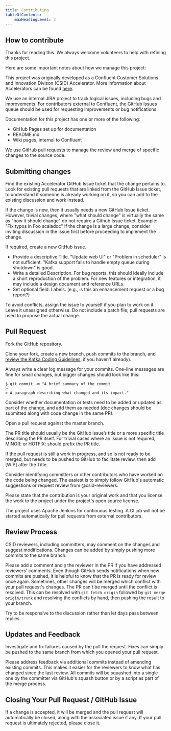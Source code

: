 ```yaml
---
title: Contributing
tableOfContents:
    maxHeadingLevel: 3
---
```


## How to contribute

Thanks for reading this. We always welcome volunteers to help with refining this project.

Here are some important notes about how we manage this project:

This project was originally developed as a Confluent Customer Solutions and Innovation Divison (CSID) Accelerator.
More information about Accelerators can be found [here](https://www.confluent.io/confluent-accelerators/).

We use an internal JIRA project to track logical issues, including bugs and improvements. For contributors external to Confluent, the GitHub Issues queue should be used for requesting improvements or bug notifications.

Documentation for this project has one or more of the following:
- GitHub Pages set up for documentation
- README.md
- Wiki pages, internal to Confluent

We use GitHub pull requests to manage the review and merge of specific changes to the source code.

## Submitting changes

Find the existing Accelerator GitHub Issue ticket that the change pertains to.
Look for existing pull requests that are linked from the GitHub Issue ticket, to understand if someone is already working on it, so you can add to the existing discussion and work instead.

If the change is new, then it usually needs a new GitHub Issue ticket. However, trivial changes, where "what should change" is virtually the same as "how it should change" do not require a Github Issue ticket. Example: "Fix typos in Foo scaladoc"
If the change is a large change, consider inviting discussion in the issue first before proceeding to implement the change.

If required, create a new GitHub issue.

- Provide a descriptive Title. "Update web UI" or "Problem in scheduler" is not sufficient. "Kafka support fails to handle empty queue during shutdown" is good.
- Write a detailed Description. For bug reports, this should ideally include a short reproduction of the problem. For new features or integration, it may include a design document and reference URLs.
- Set optional field: Labels. (e.g., is this an enhancement request or a bug report?)

To avoid conflicts, assign the issue to yourself if you plan to work on it. Leave it unassigned otherwise.
Do not include a patch file; pull requests are used to propose the actual change.

## Pull Request
Fork the GitHub repository.

Clone your fork, create a new branch, push commits to the branch, and [review the Kafka Coding Guidelines](https://kafka.apache.org/coding-guide), if you haven't already).

Always write a clear log message for your commits. One-line messages are fine for small changes, but bigger changes should look like this:

    $ git commit -m "A brief summary of the commit
    > 
    > A paragraph describing what changed and its impact."

Consider whether documentation or tests need to be added or updated as part of the change, and add them as needed (doc changes should be submitted along with code change in the same PR).

Open a pull request against the master branch.

The PR title should usually be the GitHub issue’s title or a more specific title describing the PR itself. For trivial cases where an issue is not required, MINOR: or HOTFIX: should prefix the PR title.

If the pull request is still a work in progress, and so is not ready to be merged, but needs to be pushed to GitHub to facilitate review, then add [WIP] after the Title.

Consider identifying committers or other contributors who have worked on the code being changed. The easiest is to simply follow GitHub's automatic suggestions or request review from @csid-reviewers.

Please state that the contribution is your original work and that you license the work to the project under the project's open source license.

The project uses Apache Jenkins for continuous testing. A CI job will not be started automatically for pull requests from external contributors.

## Review Process
CSID reviewers, including committers, may comment on the changes and suggest modifications. Changes can be added by simply pushing more commits to the same branch.

Please add a comment and `@` the reviewer in the PR if you have addressed reviewers' comments. Even though GitHub sends notifications when new commits are pushed, it is helpful to know that the PR is ready for review once again.
Sometimes, other changes will be merged which conflict with your pull request's changes. The PR can't be merged until the conflict is resolved. This can be resolved with `git fetch origin` followed by `git merge origin/trunk` and resolving the conflicts by hand, then pushing the result to your branch.

Try to be responsive to the discussion rather than let days pass between replies.

## Updates and Feedback
Investigate and fix failures caused by the pull the request.
Fixes can simply be pushed to the same branch from which you opened your pull request.

Please address feedback via additional commits instead of amending existing commits. This makes it easier for the reviewers to know what has changed since the last review. All commits will be squashed into a single one by the committer via GitHub's squash button or by a script as part of the merge process.

## Closing Your Pull Request / GitHub Issue
If a change is accepted, it will be merged and the pull request will automatically be closed, along with the associated issue if any.
If your pull request is ultimately rejected, please close it.
